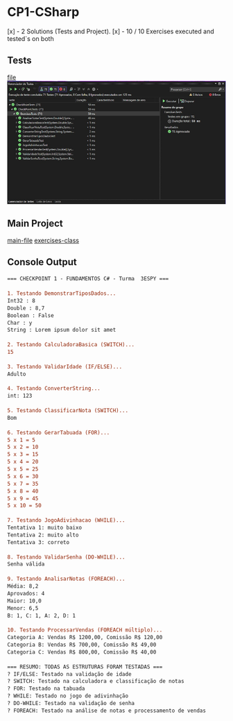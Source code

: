# CP1-CSharp

[x] - 2 Solutions (Tests and Project).
[x] - 10 / 10 Exercises executed and tested`s on both

## Tests
[file](./CheckPointTests/ExercisesTests.cs)
![image](./image.png)

## Main Project 
[main-file](./CheckPoint/Program.cs)
[exercises-class](./CheckPoint/Exercises.cs)

## Console Output
```diff
=== CHECKPOINT 1 - FUNDAMENTOS C# - Turma  3ESPY ===

1. Testando DemonstrarTiposDados...
Int32 : 8
Double : 8,7
Boolean : False
Char : y
String : Lorem ipsum dolor sit amet

2. Testando CalculadoraBasica (SWITCH)...
15

3. Testando ValidarIdade (IF/ELSE)...
Adulto

4. Testando ConverterString...
int: 123

5. Testando ClassificarNota (SWITCH)...
Bom

6. Testando GerarTabuada (FOR)...
5 x 1 = 5
5 x 2 = 10
5 x 3 = 15
5 x 4 = 20
5 x 5 = 25
5 x 6 = 30
5 x 7 = 35
5 x 8 = 40
5 x 9 = 45
5 x 10 = 50

7. Testando JogoAdivinhacao (WHILE)...
Tentativa 1: muito baixo
Tentativa 2: muito alto
Tentativa 3: correto

8. Testando ValidarSenha (DO-WHILE)...
Senha válida

9. Testando AnalisarNotas (FOREACH)...
Média: 8,2
Aprovados: 4
Maior: 10,0
Menor: 6,5
B: 1, C: 1, A: 2, D: 1

10. Testando ProcessarVendas (FOREACH múltiplo)...
Categoria A: Vendas R$ 1200,00, Comissão R$ 120,00
Categoria B: Vendas R$ 700,00, Comissão R$ 49,00
Categoria C: Vendas R$ 800,00, Comissão R$ 40,00

=== RESUMO: TODAS AS ESTRUTURAS FORAM TESTADAS ===
? IF/ELSE: Testado na validação de idade
? SWITCH: Testado na calculadora e classificação de notas
? FOR: Testado na tabuada
? WHILE: Testado no jogo de adivinhação
? DO-WHILE: Testado na validação de senha
? FOREACH: Testado na análise de notas e processamento de vendas
```